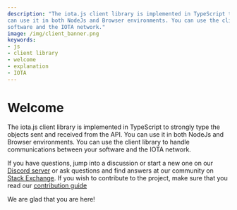 ```yaml
---
description: "The iota.js client library is implemented in TypeScript to strongly type the objects sent and received from the API. You
can use it in both NodeJs and Browser environments. You can use the client library to handle communications between your
software and the IOTA network."
image: /img/client_banner.png
keywords:
- js
- client library
- welcome
- explanation
- IOTA
---
```


# Welcome

The iota.js client library is implemented in TypeScript to strongly type the objects sent and received from the API. You
can use it in both NodeJs and Browser environments. You can use the client library to handle communications between your
software and the IOTA network. 

If you have questions, jump into a discussion or start a new one on our [Discord server](https://discord.iota.org) or
ask questions and find answers at our community on [Stack Exchange](https://iota.stackexchange.com/). If you wish to
contribute to the project, make sure that you read our [contribution guide](contribute.md)

We are glad that you are here!


